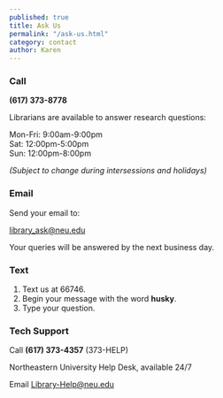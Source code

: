 ```yaml
---
published: true
title: Ask Us
permalink: "/ask-us.html"
category: contact
author: Karen
---
```

### Call 
**(617) 373-8778** 

Librarians are available to answer research questions:

Mon-Fri: 9:00am-9:00pm  
Sat: 12:00pm-5:00pm  
Sun: 12:00pm-8:00pm 

*(Subject to change during intersessions and holidays)*


### Email
Send your email to:

[library_ask@neu.edu](mailto:library_ask@neu.edu) 

Your queries will be answered by the next business day.

### Text
1. Text us at 66746.  
2. Begin your message with the word **husky**.  
3. Type your question.


### Tech Support

Call **(617) 373-4357** (373-HELP)

Northeastern University Help Desk, available 24/7

Email [Library-Help@neu.edu](mailto:Library-Help@neu.edu)
